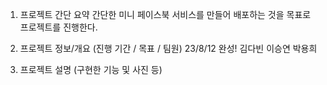 1. 프로젝트 간단 요약
간단한 미니 페이스북 서비스를 만들어 배포하는 것을 목표로 프로젝트를 진행한다.

2. 프로젝트 정보/개요 (진행 기간 / 목표 / 팀원)
23/8/12 
완성!
김다빈 이승연 박용희
3. 프로젝트 설명 (구현한 기능 및 사진 등)

